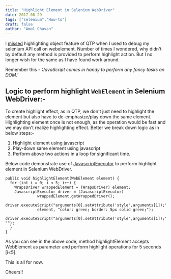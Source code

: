 ```yaml
---
title: "Highlight Element in Selenium WebDriver"
date: 2017-08-29
tags: ["selenium","How-to"]
draft: false
author: "Amol Chavan"
---
```

I [missed](http://localhost:1313/post/selenium/object-repository-in-selenium-webdriver/) highlighting object feature of QTP when I used to debug my selenium API call on webelement. Number of times I wondered, why didn't by default any method is provided to perform highlight action. But I no longer wish for the same as I have found work around.

Remember this - *‘JavaScript comes in handy to perform any fancy tasks on DOM.’*

## **Logic to perform highlight `WebElement` in Selenium WebDriver:-**

To create highlight effect, as in QTP, we don't just need to highlight the element but also have to de-emphasize/play down the same element. Highlighting element once is not enough, as the operation would be fast and we may don't realize highlighting effect. Better we break down logic as in below steps:-

1. Highlight element using javascript
2. Play-down same element using javascript
3. Perform above two actions in a loop for significant time.

Below code demonstrate use of [JavascriptExecutor](https://seleniumhq.github.io/selenium/docs/api/java/org/openqa/selenium/JavascriptExecutor.html) to perform highlight element in Selenium WebDriver.

    public void highlightElement(WebElement element) {
      for (int i = 0; i < 5; i++) {
        WrapsDriver wrappedElement = (WrapsDriver) element;
        JavascriptExecutor driver = (JavascriptExecutor)
                  wrappedElement.getWrappedDriver();
        driver.executeScript("arguments[0].setAttribute('style',arguments[1]);",
                  element, "color: green; border: 5px solid green;");
        driver.executeScript("arguments[0].setAttribute('style',arguments[1]);",element, "");
      }
    }

As you can see in the above code, method highlightElement accepts WebElement as parameter and perform highlight operations for 5 seconds [i<5].

This is all for now.

Cheers!!